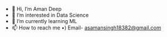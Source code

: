 - 👋 Hi, I’m Aman Deep
- 👀 I’m interested in Data Science
- 🌱 I’m currently learning ML
- 📫 How to reach me •) Email- asamansingh18382@gmail.com

